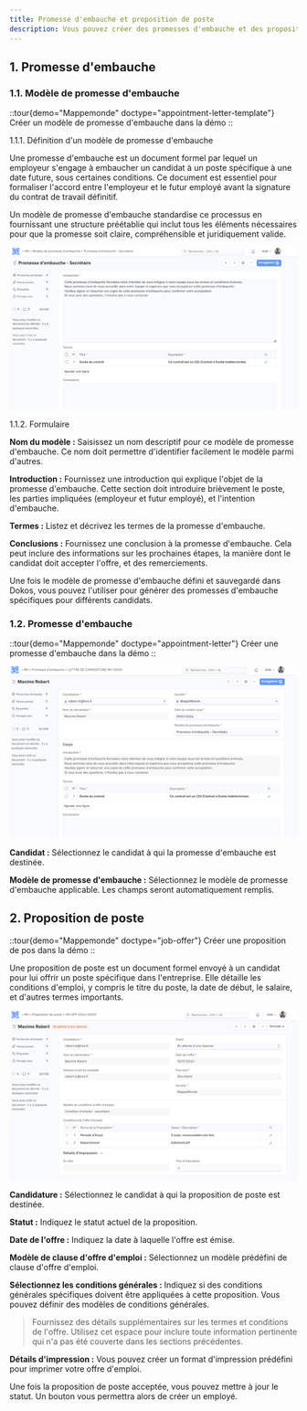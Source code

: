 ```yaml
---
title: Promesse d'embauche et proposition de poste
description: Vous pouvez créer des promesses d'embauche et des propositions de poste de manière claire et standardisée.
---
```


## 1. **Promesse d'embauche**

### 1.1. **Modèle de promesse d'embauche**

::tour{demo="Mappemonde" doctype="appointment-letter-template"}
Créer un modèle de promesse d'embauche dans la démo
::


1.1.1. Définition d'un modèle de promesse d'embauche

Une promesse d'embauche est un document formel par lequel un employeur s'engage à embaucher un candidat à un poste spécifique à une date future, sous certaines conditions. Ce document est essentiel pour formaliser l'accord entre l'employeur et le futur employé avant la signature du contrat de travail définitif.

Un modèle de promesse d'embauche standardise ce processus en fournissant une structure préétablie qui inclut tous les éléments nécessaires pour que la promesse soit claire, compréhensible et juridiquement valide.

![Cette image permet de visualiser le formulaire : Modèle de promesse d'embauche.](/RH9.png)

1.1.2. Formulaire 

**Nom du modèle :** Saisissez un nom descriptif pour ce modèle de promesse d'embauche. Ce nom doit permettre d'identifier facilement le modèle parmi d'autres.

**Introduction :** Fournissez une introduction qui explique l'objet de la promesse d'embauche. Cette section doit introduire brièvement le poste, les parties impliquées (employeur et futur employé), et l'intention d'embauche.

**Termes :** Listez et décrivez les termes de la promesse d'embauche.

**Conclusions :** Fournissez une conclusion à la promesse d'embauche. Cela peut inclure des informations sur les prochaines étapes, la manière dont le candidat doit accepter l'offre, et des remerciements.

Une fois le modèle de promesse d'embauche défini et sauvegardé dans Dokos, vous pouvez l'utiliser pour générer des promesses d'embauche spécifiques pour différents candidats.

### 1.2. **Promesse d'embauche**

::tour{demo="Mappemonde" doctype="appointment-letter"}
Créer une promesse d'embauche dans la démo
::

![Cette image permet de visualiser le formulaire : Promesse d'embauche.](/RH10.png)

**Candidat :** Sélectionnez le candidat à qui la promesse d'embauche est destinée.

**Modèle de promesse d'embauche :** Sélectionnez le modèle de promesse d'embauche applicable. Les champs seront automatiquement remplis.

## 2. **Proposition de poste**

::tour{demo="Mappemonde" doctype="job-offer"}
Créer une proposition de pos dans la démo
::

Une proposition de poste est un document formel envoyé à un candidat pour lui offrir un poste spécifique dans l'entreprise. Elle détaille les conditions d'emploi, y compris le titre du poste, la date de début, le salaire, et d'autres termes importants.

![Cette image permet de visualiser le formulaire : Proposition de poste.](/RH11.png)

**Candidature  :** Sélectionnez le candidat à qui la proposition de poste est destinée.

**Statut :** Indiquez le statut actuel de la proposition.

**Date de l'offre :** Indiquez la date à laquelle l'offre est émise.

**Modèle de clause d'offre d'emploi :** Sélectionnez un modèle prédéfini de clause d'offre d'emploi.

**Sélectionnez les conditions générales  :** Indiquez si des conditions générales spécifiques doivent être appliquées à cette proposition. Vous pouvez définir des modèles de conditions générales.

> Fournissez des détails supplémentaires sur les termes et conditions de l'offre. Utilisez cet espace pour inclure toute information pertinente qui n'a pas été couverte dans les sections précédentes.

**Détails d'impression :** Vous pouvez créer un format d'impression prédéfini pour imprimer votre offre d'emploi.

Une fois la proposition de poste acceptée, vous pouvez mettre à jour le statut. Un bouton vous permettra alors de créer un employé.
